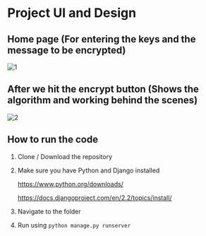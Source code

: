 # Project UI and Design
## Home page (For entering the keys and the message to be encrypted)
![1](https://user-images.githubusercontent.com/37112252/69479045-1e19be00-0e1f-11ea-99b8-802b7577eaf1.png)

## After we hit the encrypt button (Shows the algorithm and working behind the scenes)
![2](https://user-images.githubusercontent.com/37112252/69479013-b95e6380-0e1e-11ea-98ca-8f41eb60b9fe.png)

## How to run the code
1) Clone / Download the repository
2) Make sure you have Python and Django installed

   https://www.python.org/downloads/

   https://docs.djangoproject.com/en/2.2/topics/install/

3) Navigate to the folder
4) Run using `python manage.py runserver`
